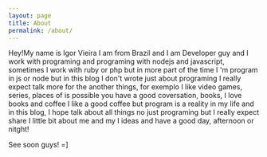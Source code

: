 ```yaml
---
layout: page
title: About
permalink: /about/
---
```


Hey!My name is Igor Vieira I am from Brazil and I am Developer guy and I work with programing and programing with  nodejs and javascript, sometimes I work with ruby or php but in more part of the time I 'm program in js or node but in this blog I don't wrote just about programing I really expect talk more for the another things, for exemplo
I like video games, series, places of is possible you have a good coversation, books, I love books and coffee I like a good coffee but program is a reality in my life and in this blog, I hope talk about all things no just programing but I really expect share I little bit about me and my I ideas and have a good day, afternoon or nitght!

See soon guys! =]
